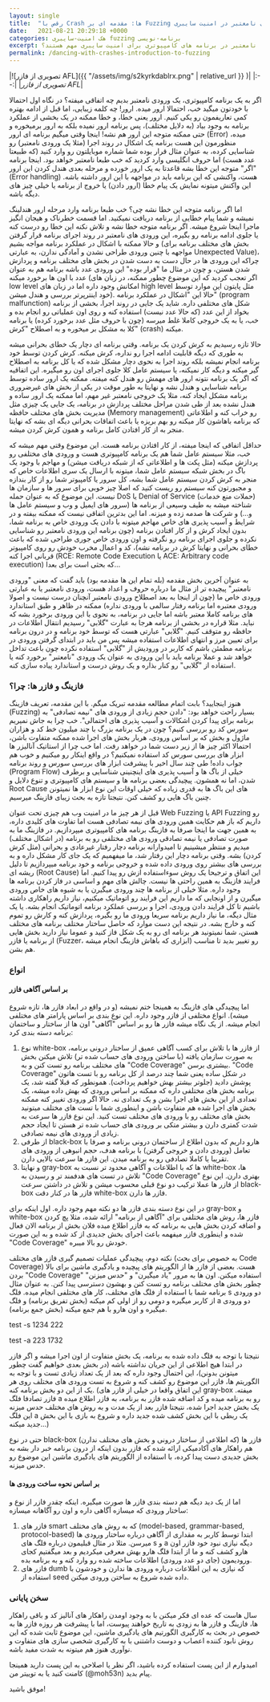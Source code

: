 ```yaml
---
layout: single
title:  "رقص با Crash ها: مقدمه ای بر Fuzzing و ورودی های نامعتبر در امنیت سایبری"
date:   2021-08-21 20:29:18 +0000
categories: هک امنیت-سایبری fuzzing برنامه-نویسی
excerpt: فازینگ چیست و چرا ورودی ها نامعتبر در برنامه های کامپیوتری برای امنیت سایبری مهم هستند؟
permalink: /dancing-with-crashes-introduction-to-fuzzing
---
```

|![تصویری از فازر AFL]({{ "/assets/img/s2kyrkdablrx.png" | relative_url }} )|
|:--:|
|*تصویری از فازر AFL*|

  

اگر به یک برنامه کامپیوتری، یک ورودی نامعتبر بدیم چه اتفاقی میفته؟ در نگاه اول احتمالا با خودتون میگید خب، احتمالا ارور میده. ارور! چه کلمه زیبایی، اما قبل از ادامه بهتره کمی تعاریفمون رو یکی کنیم. ارور یعنی خطا، و خطا ممکنه در یک بخشی از عملکرد برنامه به وجود بیاد (به دلایل مختلف)، پس برنامه ارور نمیده بلکه به ارور برمیخوره و حتی ممکنه متوجه این ارور هم نشه! اینجا وقتی میگیم برنامه ای ارور (Error) میده، منظورمون این هست برنامه یک اشکال در روند اجرا (مثلا یک ورودی نامعتبر) رو شناسایی کرده، به عنوان مثال قرار بوده شما شماره موبایلتون رو وارد کنید (که طبیعتا عدد هست) اما حروف انگلیسی وارد کردید که خب طبعا نامعتبر خواهد بود. اینجا برنامه "اگر" متوجه این خطا بشه قاعدتا به یک ارور خورده و مرحله بعدی هندل کردن این ارور (Error handling) هست، واکنشی که این برنامه باید در مواجهه با این ارور داشته باشه. این واکنش میتونه نمایش یک پیام خطا (ارور دادن) یا خروج از برنامه یا خیلی چیز های دیگه باشه.

اما اگر برنامه متوجه این خطا نشه چی؟ خب طبعا برنامه وارد مرحله ارور هندلینگ نمیشه و شما پیام خطایی از برنامه دریافت نمیکنید. اما قسمت خطرناک و هیجان انگیز ماجرا اینجا شروع میشه. اگر برنامه متوجه خطا نشه و تلاش نکنه این خطا رو درست کنه یا جلوی ادامه برنامه رو بگیره، این ورودی های نامعتبر در روند اجرای برنامه قرار گرفتن و حالا ممکنه با اشکال در عملکرد برنامه مواجه بشیم (بخش های مختلف برنامه برای مواجهه با چنین ورودی طراحی نشدن و آمادگی ندارن، به عبارتی Unexpected Value)، چراکه این ورودی ها در حال دست به دست شدن در بخش های مختلف برنامه و پردازش شدن هستن، و چون در مثال ما "قرار بوده" این ورودی عدد باشه برنامه هم به عنوان عدد با اون ها برخورد میکنه (اگر تعجب کردید که این موضوع چطور ممکنه، در زبان های low level امکانش وجود داره اما در زبان های high level مثل پایتون این موارد توسط خود اینترپرتر بررسی و هندل میشن). حالا این "اشکال در عملکرد برنامه" (program malfunction) شکل های مختلفی داره. شاید یک جایی در روند اجرا، بخشی از برنامه بخواد از این عدد (که حالا عدد نیست) استفاده کنه و روی اون عملیاتی رو انجام بده و خب، یا به یک خروجی کاملا غلط میرسه (چون با حروف مثل عدد برخورد کرده) یا برنامه کلا به مشکل بر میخوره و به اصطلاح "کرش" (crash) میکنه.

حالا تازه رسیدیم به کرش کردن یک برنامه. وقتی برنامه ای دچار یک خطای بحرانی میشه به طوری که دیگه قابلیت ادامه اجرا رو نداره، کرش میکنه. کرش کردن توسط خود برنامه انجام نمیشه بلکه روند اجرا به نحوی دچار مشکل شده که یا کل برنامه به اصطلاح گیر میکنه و دیگه کار نمیکنه، یا سیستم عامل کلا جلوی اجرای اون رو میگیره. این اتفاقیه که اگر یک برنامه نتونه ارور های مهمش رو هندل کنه میفته. ممکنه یک ارور ساده توسط برنامه شناسایی و هندل نشه و نهایتا به طور موقت در یکی از بخش های غیرضروری برنامه مشکل ایجاد کنه، مثلا یک خروجی نامعتبر غیر مهم، اما ممکنه یک ارور ساده و هندل نشده بعد از طی شدن مراحل مختلف پردازش در برنامه، یک جایی یک چیزی مثل مدیریت بخش های مختلف حافظه (Memory management) رو خراب کنه و اطلاعاتی که برنامه باهاشون کار میکنه رو بهم بریزه یا باعث اتفاقات بحرانی دیگه ای بشه که نهایتا منجر به از کار افتادن کامل برنامه و همون کرش کردن میشه.

حداقل اتفاقی که اینجا میفته، از کار افتادن برنامه هست. این موضوع وقتی مهم میشه که خب، مثلا سیستم عامل شما هم یک برنامه کامپیوتری هست و ورودی های مختلفی رو پردازش میکنه (مثل پکت ها و اطلاعاتی که از شبکه دریافت میشن) و مهاجم با وجود یک باگ در بخش شبکه سیستم عامل شما، میتونه با ارسال یک سری اطلاعات خاص که منجر به کرش کردن سیستم عامل شما بشه، کل سرور یا کامپیوتر شما رو از کار بندازه و مجبورتون کنه سیستم رو ریست کنید که اصلا چیز خوبی برای سرور ها و سازمان ها نیست. این موضوع که به عنوان حمله DoS یا Denial of Service (حملات منع خدمات) شناخته میشه به طیف وسیعی از برنامه ها (سرور های ایمیل و وب و سیستم عامل ها و...) و شرکت ها صدمه زده و میزنه. اما این بدترین اتفاقی نیست که ممکنه بیفته و در شرایط و آسیب پذیری های خاص مهاجم میتونه با دادن یک ورودی خاص به برنامه شما، بدون ایجاد کرش و از کار افتادن برنامه (چون برنامه این ورودی نامعتبر رو شناسایی نکرده و جلوی اجرای برنامه رو نگرفته و اون ورودی خاص جوری طراحی شده که باعث خطای بحرانی و نهایتا کرش در برنامه نشه)، کد و اعمال مخرب خودش رو روی کامپیوتر قربانی اجرا کنه (RCE: Remote Code Execution یا ACE: Arbitrary code execution) که بحثی است برای بعدا...

به عنوان آخرین بخش مقدمه (بله تمام این ها مقدمه بود) باید گفت که معنی "ورودی نامعتبر" پیچیده تر از مثال ما درباره حروف و اعداد هست، ورودی نامعتبر یا به عبارتی ورودی خاص ما (چون از اینجا به بعد اصطلاح ورودی نامعتبر آنچنان درست نیست و اصولا ورودی معتبره اما برنامه رفتار سالمی با ورودی نداره) ممکنه در ظاهر و طبق استاندارد های برنامه کاملا معتبر باشه اما جایی در برنامه، به نحوی با این ورودی برخورد بشه که نباید. مثلا قراره در بخشی از برنامه هرجا به عبارت "گلابی" رسیدیم انتقال اطلاعات در حافظه رو متوقف کنیم. "گلابی" عبارتی هست که توسط خود برنامه و در درون برنامه برای تعیین مرز و انتهای اطلاعات استفاده میشه پس من باید در ابتدای گرفتن ورودی در برنامه مطمئن باشم که کاربر در ورودیش از "گلابی" استفاده نکرده چون باعث تداخل خواهد شد و عملا برنامه باید با این ورودی به عنوان یک ورودی "نامعتبر" برخورد کنه یا استفاده از "گلابی" رو کنار بذاره و یک روش درست و استاندارد پیاده سازی کنه.

### فازینگ و فازر ها: چرا؟

هنوز اینجایید؟ بابت اتمام مطالعه مقدمه تبریک میگم. با این مقدمه، تعریف فازینگ (Fuzzing) بسیار راحت خواهد بود: "دادن حجم زیادی از ورودی های "نیمه تصادفی" به برنامه برای پیدا کردن اشکالات و آسیب پذیری های احتمالی". خب چرا به جاش نمیریم سورس کد رو بررسی کنیم؟ چون در یک برنامه بزرگ با چند میلیون خط کد و هزاران ماژول و بخش که بر اساس ورودی، هربار بخش های اجرا شده ممکنه متفاوت باشن، احتمالا اکثر چیز ها از زیر دست شما در خواهد رفت. اما خب چرا از استاتیک آنالیزر ها ابزار های بررسی سورس کد استفاده نمیکنیم؟ در واقع اینکار رو میکنیم و خوب هم جواب داده! طی چند سال اخیر با پیشرفت ابزار های بررسی سورس و روند برنامه (Program Flow) خیلی از باگ ها و آسیب پذیری های اینچنینی شناسایی و برطرف شدن، اما نه همشون. پیچیدگی بعضی برنامه ها و سیستم های کامپیوتری و تنوع دلایل و Root Cause های این باگ ها به قدری زیاده که خیلی اوقات این نوع ابزار ها نمیتونن چنین باگ هایی رو کشف کنن. نتیجتا تازه به بحث زیبای فازینگ میرسیم.

قبل از هر چیز ما در امنیت وب هم چیزی تحت عنوان Web Fuzzing یا API Fuzzing رو داریم که باز هم حکایت همین ورودی های نیمه تصادفی هست اما تفاوت های کلیدی داره، به همین جهت ما اینجا صرفا به فازینگ برنامه های کامپیوتری میپردازیم. در فازینگ ما به صورت تصادفی یا نیمه تصادقی ورودی های مختلفی رو به برنامه (در اشکال مختلف) میدیم و منتظر میشینیم تا امیدوارانه برنامه دچار رفتار غیرعادی و بحرانی (مثل کرش کردن) بشه. وقتی برنامه دچار این رفتار شد، ما میفهمیم که یک جای کار مشکل داره و به بررسی های بیشتر روی ورودی داده شده و خروجی برنامه و خود برنامه میپردازیم تا دلیل ریشه ای (Root Cause) این اتفاق و ترجیحا یک روش سوءاستفاده ازش رو پیدا کنیم. اما فرایند فازینگ به همین راحتی ها نیست. چالش های مهم و اساسی در فاز کردن برنامه ها وجود داره. مثلا خیلی از برنامه ها چند ورودی میگیرن یا به شیوه های خاص ورودی میگیرن و از اونجایی که ما داریم این فرایند رو اتوماتیک میکنیم، نیاز داریم راهکاری داشته باشیم تا کل فرایند دادن ورودی، اجرا و بررسی عملکرد برنامه اتوماتیک انجام بشه. یا یک مثال دیگه، ما نیاز داریم برنامه سریعا ورودی ما رو بگیره، پردازش کنه و کارش رو تموم کنه و خارج بشه. در نتیجه این دست موارد که حاصل ساختار مختلف برنامه های مختلف هستن، شما نمیتونید هر برنامه ای رو به یک شکل فاز کنید و عموما نیاز دارید بخش هایی از برنامه یا فازر (Fuzzer، ابزاری که باهاش فازینگ انجام میشه) رو تغییر بدید تا مناسب هم بشن.

### انواع

#### بر اساس آگاهی فازر

اما پیچیدگی های فازینگ به همینجا ختم نمیشه (و در واقع در ابعاد فازر ها، تازه شروع میشه). انواع مختلفی از فازر وجود داره. این نوع بندی بر اساس پارامتر های مختلفی انجام میشه. از یک نگاه میشه فازر ها رو بر اساس "آگاهی" اون ها از ساختار و ساختمان برنامه دسته بندی کرد:

1. نوع white-box از فازر ها با تلاش برای کسب آگاهی عمیق از ساختار درونی برنامه، به صورت سازمان یافته (با ساختن ورودی های حساب شده تر) تلاش میکنن بخش های مختلف برنامه رو تست کنن و به "Code Coverage" بیشتری برسن. "Code Coverage" در شکل ساده یعنی شما چند درصد از کل برنامه رو با تست هاتون پوشش دادید (جلوتر بیشتر بهش خواهیم پرداخت). همونطور که قبلا گفته شد، یک برنامه بخش های مختلفی داره که ممکنه بر اساس ورودی که بهش داده میشه، یک تعدادی از این بخش های اجرا بشن و یک تعدادی نه. حالا اگر ورودی تغییر کنه ممکنه بخش های اجرا شده هم متفاوت باشن و اینطوری شما با تست های مختلف میتونید بخش های مختلف رو با ورودی های مختلف تست کنید. این نوع فازر ها سرعت به شدت کمتری دارن و بیشتر متکی بر ورودی های حساب شده تر هستن تا ایجاد حجم زیادی از ورودی های نیمه تصادفی.
2. از طرفی black-box هارو داریم که بدون اطلاع از ساختمان درونی برنامه و صرفا با تعامل (ورودی دادن و خروجی گرفتن) با برنامه هدف، حجم انبوهی از ورودی های تقریبا یا کاملا تصادفی رو به برنامه میدن. این فازر ها سرعت بالایی دارن.
3. و نهایتا gray-box ها که با اطلاعات و آگاهی محدود تر نسبت به white-box ها، تلاش در تست های هدفمند تر و رسیدن به "Code Coverage" بهتری دارن. این نوع از فازر ها عملا ترکیب دو نوع قبلی محسوب میشن و تلاش در داشتن سرعت black-box فازر ها در کنار دقت white-box فازر ها دارن.

در این نوع دسته بندی فازر ها دو نکته مهم وجود داره. اول اینکه برای gray-box و white-box فازر ها، روش های مختلفی برای "آگاهی از برنامه" ارائه شده، مثلا پچ کردن و اضافه کردن بخش هایی به برنامه که به فازر اطلاع میده فلان بخش از برنامه الان فعال شده و اینطوری فازر میفهمه باعث اجرای بخش جدیدی از کد شده و به این صورت "Code Coverage" خودش رو بالا میبره.

نکته دوم، پیچیدگی عملیات تصمیم گیری فازر های مختلف (به خصوص برای بحث Code Coverage) هست. بعضی از فازر ها از الگوریتم های پیچیده و یادگیری ماشین برای بالا بردن "Code Coverage" استفاده میکنن. اون ها به مرور "یاد میگیرن" و "حدس میزنن" چطور بخش های مختلف برنامه رو تست کنن و بهشون دسترسی پیدا کنن. به عنوان مثال برنامه شما با استفاده از فلگ های مختلف، کار های مختلفی انجام میده. فلگ s دو ورودی از کاربر میگیره و دومی رو از اولی کم میکنه (بخش تفریق برنامه) و فلگ a دو ورودی میگیره و اون هارو با هم جمع میکنه (بخش جمع برنامه).

test -s 1234 222

test -a 223 1732

نتیجتا با توجه به فلگ داده شده به برنامه، یک بخش متفاوت از اون اجرا میشه و اگر فازر در ابتدا هیچ اطلاعی از این جریان نداشته باشه (در بخش بعدی خواهیم گفت چطور میتونن بدونن)، این احتمال وجود داره که بعد از یک تعداد زیادی تست و با توجه به الگوریتم ها، فازر این موضوع رو کشف کنه و شروع به تست ورودی های مختلف روی هر یک از این دو بخش برنامه کنه. (این اتفاق واقعا در خیلی از فازر های gray-box میفته. فازر تصادفا فلگ a رو به برنامه میده و کد اضافه شده فازر به برنامه، به فازر اطلاع میده یک بخش جدید اجرا شده، نتیجتا فازر بعد از یک مدت و به روش های مختلف حدس میزنه این فلگ a یک ربطی با این بخش کشف شده جدید داره و شروع به بازی با این بخش جدید میکنه...)

حتی در نوع black-box فازر ها (که اطلاعی از ساختار درونی و بخش های مختلف ندارن) هم راهکار های آکادمیکی ارائه شده که فازر بدون اینکه از درون برنامه خبر دار بشه به بخش جدیدی دست پیدا کرده، با استفاده از الگوریتم های یادگیری ماشین این موضوع رو حدس میزنه.

#### بر اساس نحوه ساخت ورودی ها

اما از یک دید دیگه هم دسته بندی فازر ها صورت میگیره. اینکه چقدر فازر از نوع و ساختار ورودی که میسازه آگاهی داره و اون رو آگاهانه میسازه:

1. فازر های smart که به روش های مختلف (model-based, grammar-based, protocol-based) ابتدا توسط کاربر به مقداری از آگاهی درباره ساختار ورودی ها میرسن. مثلا در مثال قبلیمون درباره فلگ های s و a دیگه نیازی نبود خود فازر اون هارو کشف کنه و ما از ابتدا فلگ هارو بهش معرفی میکردیم و بعد میگفتیم کجای ورودیمون (جای دو عدد ورودی) اطلاعات ساخته شده رو وارد کنه و به برنامه بده.
2. فازر های dumb که نیازی به این اطلاعات درباره ورودی ها ندارن و خودشون با استفاده از seed داده شده شروع به ساختن ورودی میکنن.

### سخن پایانی

سال هاست که عده ای فکر میکنن با به وجود اومدن راهکار های آنالیز کد و باقی راهکار ها، فازینگ و فازر ها به زودی به تاریخ خواهند پیوست، اما با پیشرفت هر روزه فازر ها به خصوص در بحث به کارگیری الگورتیم های یادگیری ماشین، این موضوع ثابت شده که این روش نابود کننده اعصاب و دوست داشتنی با به کارگیری شخصی سازی های متفاوت و نوآوری هنوز هم میتونه به شدت مفید باشه.

امیدوارم از این پست استفاده کرده باشید، اگر نظر یا اصلاحی به این پست دارید همینجا کامنت کنید یا به توییتر من (@moh53n) پیام بدید.

موفق باشید!